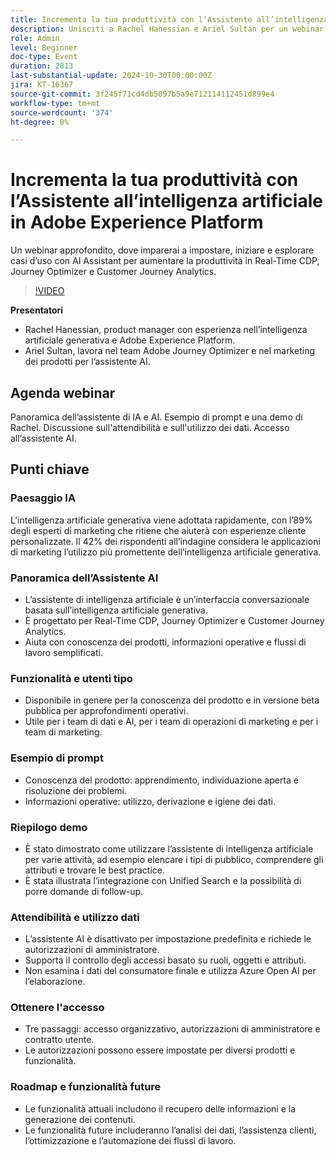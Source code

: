 ```yaml
---
title: Incrementa la tua produttività con l’Assistente all’intelligenza artificiale in Adobe Experience Platform
description: Unisciti a Rachel Hanessian e Ariel Sultan per un webinar approfondito, dove imparerai a configurare, iniziare ed esplorare i casi d’uso con l’Assistente AI per aumentare la produttività in Real-Time CDP, Journey Optimizer e Customer Journey Analytics.
role: Admin
level: Beginner
doc-type: Event
duration: 2813
last-substantial-update: 2024-10-30T00:00:00Z
jira: KT-16367
source-git-commit: 3f245f71cd4db5097b5a9e712114112451d899e4
workflow-type: tm+mt
source-wordcount: '374'
ht-degree: 0%

---
```



# Incrementa la tua produttività con l’Assistente all’intelligenza artificiale in Adobe Experience Platform

Un webinar approfondito, dove imparerai a impostare, iniziare e esplorare casi d’uso con AI Assistant per aumentare la produttività in Real-Time CDP, Journey Optimizer e Customer Journey Analytics.

>[!VIDEO](https://video.tv.adobe.com/v/3435344/?learn=on)

**Presentatori**

* Rachel Hanessian, product manager con esperienza nell’intelligenza artificiale generativa e Adobe Experience Platform.
* Ariel Sultan, lavora nel team Adobe Journey Optimizer e nel marketing dei prodotti per l’assistente AI.

## Agenda webinar

Panoramica dell’assistente di IA e AI.
Esempio di prompt e una demo di Rachel.
Discussione sull&#39;attendibilità e sull&#39;utilizzo dei dati.
Accesso all’assistente AI.

## Punti chiave

### Paesaggio IA

L’intelligenza artificiale generativa viene adottata rapidamente, con l’89% degli esperti di marketing che ritiene che aiuterà con esperienze cliente personalizzate.
Il 42% dei rispondenti all’indagine considera le applicazioni di marketing l’utilizzo più promettente dell’intelligenza artificiale generativa.

### Panoramica dell’Assistente AI

* L’assistente di intelligenza artificiale è un’interfaccia conversazionale basata sull’intelligenza artificiale generativa.
* È progettato per Real-Time CDP, Journey Optimizer e Customer Journey Analytics.
* Aiuta con conoscenza dei prodotti, informazioni operative e flussi di lavoro semplificati.

### Funzionalità e utenti tipo

* Disponibile in genere per la conoscenza del prodotto e in versione beta pubblica per approfondimenti operativi.
* Utile per i team di dati e AI, per i team di operazioni di marketing e per i team di marketing.

### Esempio di prompt

* Conoscenza del prodotto: apprendimento, individuazione aperta e risoluzione dei problemi.
* Informazioni operative: utilizzo, derivazione e igiene dei dati.

### Riepilogo demo

* È stato dimostrato come utilizzare l’assistente di intelligenza artificiale per varie attività, ad esempio elencare i tipi di pubblico, comprendere gli attributi e trovare le best practice.
* È stata illustrata l’integrazione con Unified Search e la possibilità di porre domande di follow-up.

### Attendibilità e utilizzo dati

* L’assistente AI è disattivato per impostazione predefinita e richiede le autorizzazioni di amministratore.
* Supporta il controllo degli accessi basato su ruoli, oggetti e attributi.
* Non esamina i dati del consumatore finale e utilizza Azure Open AI per l’elaborazione.

### Ottenere l&#39;accesso

* Tre passaggi: accesso organizzativo, autorizzazioni di amministratore e contratto utente.
* Le autorizzazioni possono essere impostate per diversi prodotti e funzionalità.

### Roadmap e funzionalità future

* Le funzionalità attuali includono il recupero delle informazioni e la generazione dei contenuti.
* Le funzionalità future includeranno l’analisi dei dati, l’assistenza clienti, l’ottimizzazione e l’automazione dei flussi di lavoro.
